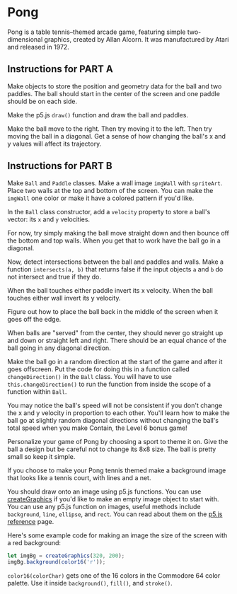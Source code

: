 # Pong

Pong is a table tennis–themed arcade game, featuring simple two-dimensional graphics, created by Allan Alcorn. It was manufactured by Atari and released in 1972.

## Instructions for PART A

Make objects to store the position and geometry data for the ball and two paddles. The ball should start in the center of the screen and one paddle should be on each side.

Make the p5.js `draw()` function and draw the ball and paddles.

Make the ball move to the right. Then try moving it to the left. Then try moving the ball in a diagonal. Get a sense of how changing the ball's x and y values will affect its trajectory.

## Instructions for PART B

Make `Ball` and `Paddle` classes. Make a wall image `imgWall` with `spriteArt`. Place two walls at the top and bottom of the screen. You can make the `imgWall` one color or make it have a colored pattern if you'd like.

In the `Ball` class constructor, add a `velocity` property to store a ball's vector: its `x` and `y` velocities.

For now, try simply making the ball move straight down and then bounce off the bottom and top walls. When you get that to work have the ball go in a diagonal.

Now, detect intersections between the ball and paddles and walls. Make a function `intersects(a, b)` that returns false if the input objects `a` and `b` do not intersect and true if they do.

When the ball touches either paddle invert its x velocity. When the ball touches either wall invert its y velocity.

Figure out how to place the ball back in the middle of the screen when it goes off the edge.

When balls are "served" from the center, they should never go straight up and down or straight left and right. There should be an equal chance of the ball going in any diagonal direction.

Make the ball go in a random direction at the start of the game and after it goes offscreen. Put the code for doing this in a function called `changeDirection()` in the `Ball` class. You will have to use `this.changeDirection()` to run the function from inside the scope of a function within `Ball`.

You may notice the ball's speed will not be consistent if you don't change the x and y velocity in proportion to each other. You'll learn how to make the ball go at slightly random diagonal directions without changing the ball's total speed when you make Contain, the Level 6 bonus game!

Personalize your game of Pong by choosing a sport to theme it on. Give the ball a design but be careful not to change its 8x8 size. The ball is pretty small so keep it simple.

If you choose to make your Pong tennis themed make a background image that looks like a tennis court, with lines and a net.

You should draw onto an image using p5.js functions. You can use [createGraphics](https://p5js.org/reference/#/p5/createGraphics) if you'd like to make an empty image object to start with. You can use any p5.js function on images, useful methods include `background`, `line`, `ellipse`, and `rect`. You can read about them on the [p5.js reference](https://p5js.org/reference/) page.

Here's some example code for making an image the size of the screen with a red background:

```js
let imgBg = createGraphics(320, 200);
imgBg.background(color16('r'));
```

`color16(colorChar)` gets one of the 16 colors in the Commodore 64 color palette. Use it inside `background()`, `fill()`, and `stroke()`.
